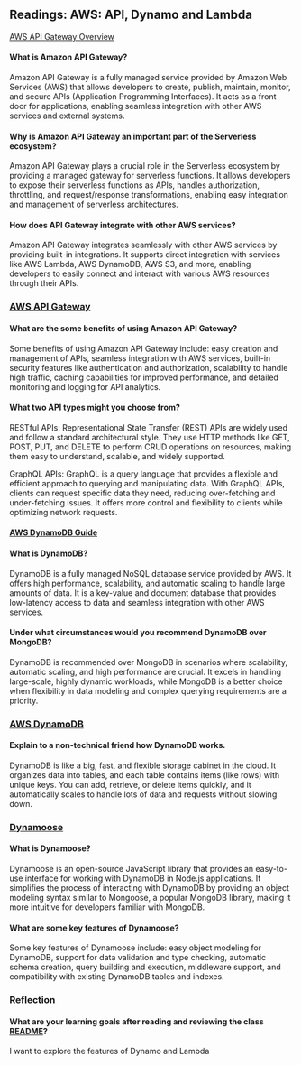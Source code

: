 ## Readings: AWS: API, Dynamo and Lambda

[AWS API Gateway Overview](https://www.serverless.com/guides/amazon-api-gateway)

#### What is Amazon API Gateway?

Amazon API Gateway is a fully managed service provided by Amazon Web Services (AWS) that allows developers to create, publish, maintain, monitor, and secure APIs (Application Programming Interfaces). It acts as a front door for applications, enabling seamless integration with other AWS services and external systems.

#### Why is Amazon API Gateway an important part of the Serverless ecosystem?


Amazon API Gateway plays a crucial role in the Serverless ecosystem by providing a managed gateway for serverless functions. It allows developers to expose their serverless functions as APIs, handles authorization, throttling, and request/response transformations, enabling easy integration and management of serverless architectures.

#### How does API Gateway integrate with other AWS services?

Amazon API Gateway integrates seamlessly with other AWS services by providing built-in integrations. It supports direct integration with services like AWS Lambda, AWS DynamoDB, AWS S3, and more, enabling developers to easily connect and interact with various AWS resources through their APIs.

### [AWS API Gateway](https://aws.amazon.com/api-gateway/)

#### What are the some benefits of using Amazon API Gateway?


Some benefits of using Amazon API Gateway include: easy creation and management of APIs, seamless integration with AWS services, built-in security features like authentication and authorization, scalability to handle high traffic, caching capabilities for improved performance, and detailed monitoring and logging for API analytics.

#### What two API types might you choose from?

RESTful APIs: Representational State Transfer (REST) APIs are widely used and follow a standard architectural style. They use HTTP methods like GET, POST, PUT, and DELETE to perform CRUD operations on resources, making them easy to understand, scalable, and widely supported.

GraphQL APIs: GraphQL is a query language that provides a flexible and efficient approach to querying and manipulating data. With GraphQL APIs, clients can request specific data they need, reducing over-fetching and under-fetching issues. It offers more control and flexibility to clients while optimizing network requests.

#### [AWS DynamoDB Guide](https://www.dynamodbguide.com/what-is-dynamo-db/)



#### What is DynamoDB?


DynamoDB is a fully managed NoSQL database service provided by AWS. It offers high performance, scalability, and automatic scaling to handle large amounts of data. It is a key-value and document database that provides low-latency access to data and seamless integration with other AWS services.

#### Under what circumstances would you recommend DynamoDB over MongoDB?


DynamoDB is recommended over MongoDB in scenarios where scalability, automatic scaling, and high performance are crucial. It excels in handling large-scale, highly dynamic workloads, while MongoDB is a better choice when flexibility in data modeling and complex querying requirements are a priority.

### [AWS DynamoDB](https://aws.amazon.com/dynamodb/)

#### Explain to a non-technical friend how DynamoDB works.

DynamoDB is like a big, fast, and flexible storage cabinet in the cloud. It organizes data into tables, and each table contains items (like rows) with unique keys. You can add, retrieve, or delete items quickly, and it automatically scales to handle lots of data and requests without slowing down.

### [Dynamoose](https://dynamoosejs.com/getting_started/Introduction)

#### What is Dynamoose?

Dynamoose is an open-source JavaScript library that provides an easy-to-use interface for working with DynamoDB in Node.js applications. It simplifies the process of interacting with DynamoDB by providing an object modeling syntax similar to Mongoose, a popular MongoDB library, making it more intuitive for developers familiar with MongoDB.

#### What are some key features of Dynamoose?

Some key features of Dynamoose include: easy object modeling for DynamoDB, support for data validation and type checking, automatic schema creation, query building and execution, middleware support, and compatibility with existing DynamoDB tables and indexes.

### Reflection

#### What are your learning goals after reading and reviewing the class [README](https://codefellows.github.io/code-401-javascript-guide/curriculum/class-18/)?

I want to explore the features of Dynamo and Lambda